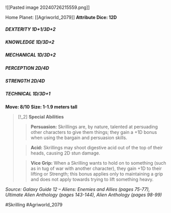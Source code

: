 ![[Pasted image 20240726215559.png]]


Home Planet: [[Agriworld_2079]]
**Attribute Dice: 12D**
##### DEXTERITY 1D+1/3D+2
##### KNOWLEDGE 1D/3D+2
##### MECHANICAL 1D/3D+2
##### PERCEPTION 2D/4D
##### STRENGTH 2D/4D
##### TECHNICAL 1D/3D+1
**Move: 8/10**
**Size: 1-1.9 meters tall**

> [!_2] 
> **Special Abilities**
> > **Persuasion:** Skrillings are, by nature, talented at persuading other characters to give them things; they gain a +1D bonus when using the bargain and persuasion skills.
> 
> > **Acid:** Skrillings may shoot digestive acid out of the top of their heads, causing 2D stun damage.
> 
> > **Vice Grip:** When a Skrilling wants to hold on to something (such as in tug of war with another character), they gain +1D to their lifting or Strength; this bonus applies only to maintaining a grip and does not apply towards trying to lift something heavy.
> 

*Source: Galaxy Guide 12 – Aliens: Enemies and Allies (pages 75-77), Ultimate Alien Anthology (pages 143-144), Alien Anthology (pages 98-99)*

#Skrilling #Agriworld_2079